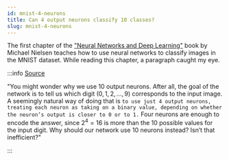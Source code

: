 ```yaml
---
id: mnist-4-neurons
title: Can 4 output neurons classify 10 classes?
slug: mnist-4-neurons
---
```


The first chapter of the <a href = "http://neuralnetworksanddeeplearning.com/chap1.html" target="_blank">"Neural Networks and Deep Learning"</a> book by Michael Nielsen teaches how to use neural networks to classify images in the MNIST dataset. While reading this chapter, a paragraph caught my eye.

:::info [Source](http://neuralnetworksanddeeplearning.com/chap1.html)

"You might wonder why we use $10$ output neurons. After all, the goal of the network
is to tell us which digit $(0,1,2,. . .,9)$ corresponds to the input image. A seemingly natural
way of doing that is `to use just 4 output neurons, treating each neuron as taking on a binary
value, depending on whether the neuron’s output is closer to 0 or to 1.` Four neurons are
enough to encode the answer, since $2^4 = 16$ is more than the $10$ possible values for the input
digit. Why should our network use $10$ neurons instead? Isn’t that inefficient?"

:::

